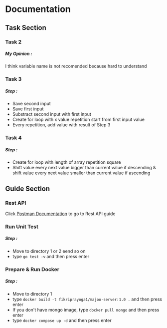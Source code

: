 # Documentation

## Task Section
### Task 2
##### My Opinion :
I think variable name is not recomended because hard to understand

### Task 3
##### Step :
- Save second input
- Save first input
- Substract second input with first input
- Create for loop with x value repetition start from first input value
- Every repetition, add value with result of Step 3

### Task 4
##### Step :
- Create for loop with length of array repetition square
- Shift value every next value bigger than current value if descending & shift value every next value smaller than current value if ascending


## Guide Section

### Rest API
Click [Postman Documentation](https://documenter.getpostman.com/view/4459576/VUxLwoEF) to go to Rest API guide

### Run Unit Test
##### Step :
- Move to directory 1 or 2 eend so on
- type ``` go test -v ``` and then press enter

### Prepare & Run Docker
##### Step :
- Move to directory 1
- type ``` docker build -t fikriprayoga1/majoo-server:1.0 . ``` and then press enter
- If you don't have mongo image, type ``` docker pull mongo ``` and then press enter
- type ``` docker compose up -d ``` and then press enter 
